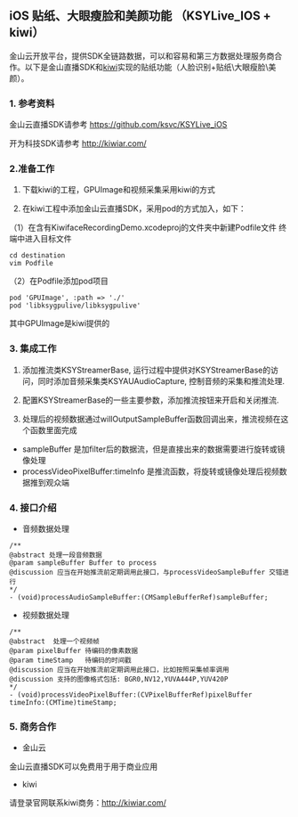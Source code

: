 
## iOS 贴纸、大眼瘦脸和美颜功能 （KSYLive_IOS + kiwi）

金山云开放平台，提供SDK全链路数据，可以和容易和第三方数据处理服务商合作。以下是金山直播SDK和[kiwi][kiwi]实现的贴纸功能（人脸识别+贴纸\大眼瘦脸\美颜）。

### 1. 参考资料
金山云直播SDK请参考 https://github.com/ksvc/KSYLive_iOS

开为科技SDK请参考  http://kiwiar.com/

### 2.准备工作

1. 下载kiwi的工程，GPUImage和视频采集采用kiwi的方式

2. 在kiwi工程中添加金山云直播SDK，采用pod的方式加入，如下：

（1）在含有KiwifaceRecordingDemo.xcodeproj的文件夹中新建Podfile文件
终端中进入目标文件
```
cd destination
vim Podfile
```
（2）在Podfile添加pod项目
```
pod 'GPUImage', :path => './'
pod 'libksygpulive/libksygpulive'
```
其中GPUImage是kiwi提供的

### 3. 集成工作

1. 添加推流类KSYStreamerBase, 运行过程中提供对KSYStreamerBase的访问，同时添加音频采集类KSYAUAudioCapture,  控制音频的采集和推流处理.

2. 配置KSYStreamerBase的一些主要参数，添加推流按钮来开启和关闭推流.

3. 处理后的视频数据通过willOutputSampleBuffer函数回调出来，推流视频在这个函数里面完成

* sampleBuffer 是加filter后的数据流，但是直接出来的数据需要进行旋转或镜像处理
* processVideoPixelBuffer:timeInfo 是推流函数，将旋转或镜像处理后视频数据推到观众端

### 4. 接口介绍

* 音频数据处理

```
/**
@abstract 处理一段音频数据
@param sampleBuffer Buffer to process
@discussion 应当在开始推流前定期调用此接口，与processVideoSampleBuffer 交错进行
*/
- (void)processAudioSampleBuffer:(CMSampleBufferRef)sampleBuffer;
```

* 视频数据处理

```
/**
@abstract  处理一个视频帧
@param pixelBuffer 待编码的像素数据
@param timeStamp   待编码的时间戳
@discussion 应当在开始推流前定期调用此接口，比如按照采集帧率调用
@discussion 支持的图像格式包括: BGR0,NV12,YUVA444P,YUV420P
*/
- (void)processVideoPixelBuffer:(CVPixelBufferRef)pixelBuffer
timeInfo:(CMTime)timeStamp;
```
### 5. 商务合作
* 金山云

金山云直播SDK可以免费用于用于商业应用

* kiwi

请登录官网联系kiwi商务：http://kiwiar.com/


[kiwi]:http://kiwiar.com/

